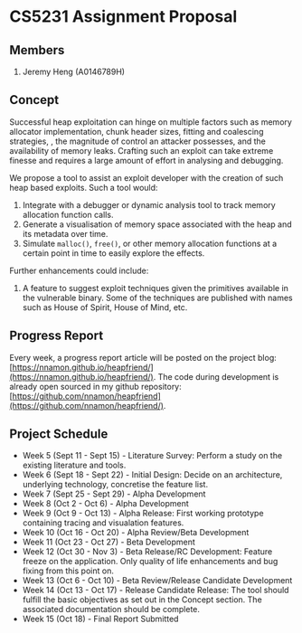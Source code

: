 # CS5231 Assignment Proposal

## Members

1. Jeremy Heng (A0146789H)

## Concept

Successful heap exploitation can hinge on multiple factors such as memory
allocator implementation, chunk header sizes, fitting and coalescing strategies,
, the magnitude of control an attacker possesses, and the availability of memory
leaks. Crafting such an exploit can take extreme finesse and requires a large
amount of effort in analysing and debugging.

We propose a tool to assist an exploit developer with the creation of such heap
based exploits. Such a tool would:

1. Integrate with a debugger or dynamic analysis tool to track memory allocation
   function calls.
2. Generate a visualisation of memory space associated with the heap and its
   metadata over time.
3. Simulate `malloc()`, `free()`, or other memory allocation functions at a
   certain point in time to easily explore the effects.

Further enhancements could include:

1. A feature to suggest exploit techniques given the primitives available in the
   vulnerable binary. Some of the techniques are published with names such as
   House of Spirit, House of Mind, etc.

## Progress Report

Every week, a progress report article will be posted on the  project blog:
[https://nnamon.github.io/heapfriend/](https://nnamon.github.io/heapfriend/).
The code during development is already open sourced in my github repository:
[https://github.com/nnamon/heapfriend](https://github.com/nnamon/heapfriend/).

## Project Schedule

* Week 5 (Sept 11 - Sept 15) - Literature Survey: Perform a study on the
  existing literature and tools.
* Week 6 (Sept 18 - Sept 22) - Initial Design: Decide on an architecture,
  underlying technology, concretise the feature list.
* Week 7 (Sept 25 - Sept 29) - Alpha Development
* Week 8 (Oct 2 - Oct 6) - Alpha Development
* Week 9 (Oct 9 - Oct 13) - Alpha Release: First working prototype containing
  tracing and visualation features.
* Week 10 (Oct 16 - Oct 20) - Alpha Review/Beta Development
* Week 11 (Oct 23 - Oct 27) - Beta Development
* Week 12 (Oct 30 - Nov 3) - Beta Release/RC Development: Feature freeze on the
  application. Only quality of life enhancements and bug fixing from this point
  on.
* Week 13 (Oct 6 - Oct 10) - Beta Review/Release Candidate Development
* Week 14 (Oct 13 - Oct 17) - Release Candidate Release: The tool should fulfill
  the basic objectives as set out in the Concept section. The associated
  documentation should be complete.
* Week 15 (Oct 18) - Final Report Submitted


